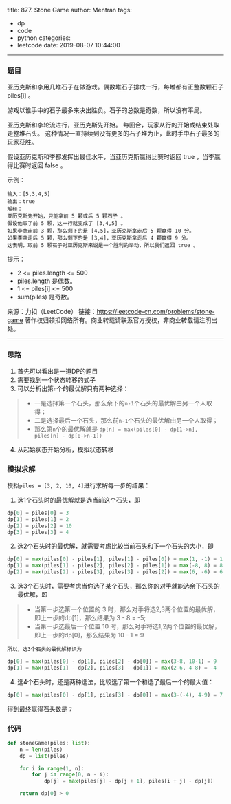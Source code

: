 title: 877. Stone Game
author: Mentran
tags:
  - dp
  - code
  - python
categories:
  - leetcode
date: 2019-08-07 10:44:00
---
### 题目

亚历克斯和李用几堆石子在做游戏。偶数堆石子排成一行，每堆都有正整数颗石子 piles[i] 。

游戏以谁手中的石子最多来决出胜负。石子的总数是奇数，所以没有平局。

亚历克斯和李轮流进行，亚历克斯先开始。 每回合，玩家从行的开始或结束处取走整堆石头。 这种情况一直持续到没有更多的石子堆为止，此时手中石子最多的玩家获胜。

假设亚历克斯和李都发挥出最佳水平，当亚历克斯赢得比赛时返回 true ，当李赢得比赛时返回 false 。

 

示例：
```
输入：[5,3,4,5]
输出：true
解释：
亚历克斯先开始，只能拿前 5 颗或后 5 颗石子 。
假设他取了前 5 颗，这一行就变成了 [3,4,5] 。
如果李拿走前 3 颗，那么剩下的是 [4,5]，亚历克斯拿走后 5 颗赢得 10 分。
如果李拿走后 5 颗，那么剩下的是 [3,4]，亚历克斯拿走后 4 颗赢得 9 分。
这表明，取前 5 颗石子对亚历克斯来说是一个胜利的举动，所以我们返回 true 。
```

提示：

* 2 <= piles.length <= 500
* piles.length 是偶数。
* 1 <= piles[i] <= 500
* sum(piles) 是奇数。

来源：力扣（LeetCode）
链接：https://leetcode-cn.com/problems/stone-game
著作权归领扣网络所有。商业转载请联系官方授权，非商业转载请注明出处。

---

<!-- more -->

### 思路

1. 首先可以看出是一道DP的题目
2. 需要找到一个状态转移的式子
3. 可以分析出第`n`个的最优解只有两种选择：
>* 一是选择第一个石头，那么余下的`n-1`个石头的最优解由另一个人取得；
>* 二是选择最后一个石头，那么前`n-1`个石头的最优解由另一个人取得；
>* 那么第`n`个的最优解就是 `dp[n] = max(piles[0] - dp[1->n], piles[n] - dp[0->n-1])`
4. 从起始状态开始分析，模拟状态转移

### 模拟求解
模拟`piles = [3, 2, 10, 4]`进行求解每一步的结果：
1. 选1个石头时的最优解就是选当前这个石头，即
```python
dp[0] = piles[0] = 3
dp[1] = piles[1] = 2
dp[2] = piles[2] = 10
dp[3] = piles[3] = 4
```
2. 选2个石头时的最优解，就需要考虑比较当前石头和下一个石头的大小，即
```python
dp[0] = max(piles[0] - piles[1], piles[1] - piles[0]) = max(1, -1) = 1
dp[1] = max(piles[1] - piles[2], piles[2] - piles[1]) = max(-8, 8) = 8
dp[2] = max(piles[2] - piles[3], piles[3] - piles[2]) = max(6, -6) = 6
```
3. 选3个石头时，需要考虑当你选了某个石头，那么你的对手就能选余下石头的最优解，即
>* 当第一步选第一个位置的 3 时，那么对手将选2,3两个位置的最优解，即上一步的dp[1]，那么结果为 3 - 8 = -5;
>* 当第一步选最后一个位置 10 时，那么对手将选1,2两个位置的最优解，即上一步的dp[0]，那么结果为 10 - 1 = 9

	所以，选3个石头的最优解标识为
```python
dp[0] = max(piles[0] - dp[1], piles[2] - dp[0]) = max(3-8, 10-1) = 9
dp[1] = max(piles[1] - dp[2], piles[3] - dp[1]) = max(2-6, 4-8) = -4
```
4. 选4个石头时，还是两种选法，比较选了第一个和选了最后一个的最大值：
```python
dp[0] = max(piles[0] - dp[1], piles[3] - dp[0]) = max(3-(-4), 4-9) = 7
```
得到最终赢得石头数是 `7`

### 代码
```python
def stoneGame(piles: list):
    n = len(piles)
    dp = list(piles)

    for i in range(1, n):
        for j in range(0, n - i):
            dp[j] = max(piles[j] - dp[j + 1], piles[i + j] - dp[j])

    return dp[0] > 0
```